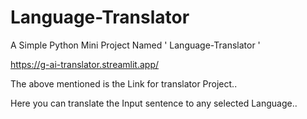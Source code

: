 # Language-Translator

A Simple Python Mini Project Named ' Language-Translator '

https://g-ai-translator.streamlit.app/

The above mentioned is the Link for translator Project..

Here you can translate the Input sentence to any selected Language..




